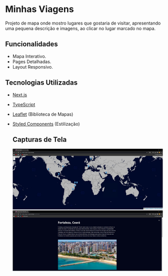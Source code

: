 # Minhas Viagens

Projeto de mapa onde mostro lugares que gostaria de visitar, apresentando uma pequena descrição e imagens, ao clicar no lugar marcado no mapa.

## Funcionalidades

- Mapa Interativo.
- Pages Detalhadas.
- Layout Responsivo.

## Tecnologias Utilizadas

- [Next.js](https://nextjs.org/)
- [TypeScript](https://www.typescriptlang.org/)
- [Leaflet](https://leafletjs.com/) (Biblioteca de Mapas)
- [Styled Components](https://styled-components.com/) (Estilização)

  ## Capturas de Tela
  
  ![Captura de Tela do Mapa](/public/ScreenMapa.jpeg)
  ![Captura de Tela da Page](/public/ScreenPage.jpeg)

